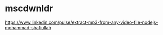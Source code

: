 # mscdwnldr

https://www.linkedin.com/pulse/extract-mp3-from-any-video-file-nodejs-mohammad-shafiullah
